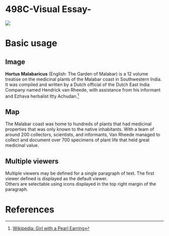 # 498C-Visual Essay-
<a href="https://juncture-digital.org"><img src="https://juncture-digital.org/images/ve-button.png"></a>

<param ve-config 
       title="Hortus Malabaricus"
       author="Walter Klyshevich"
       banner="https://i.pinimg.com/736x/52/91/68/5291687814b1cf7fd3b64146d4a6fd6c--missouri-botanical-garden-botanical-gardens.jpg" 
       layout="vertical">

<!-- Entities discussed throughout the essay are typically defined before the essay text and
     are thus available in all text.  Entity identifiers (QIDs) can be found in either
     Wikipedia or Wikidata (https://www.wikidata.org)> -->
<param ve-entity eid="Q185372"> <!-- Hortus Malabaricus -->
<param ve-entity eid="Q41264"> <!-- Hendrick van Rheede -->
<param ve-entity eid="Q221092"> <!-- Malabar -->
<param ve-entity eid="Q36600"> <!-- India -->


# Basic usage

## Image

__Hortus Malabaricus__ (English: The Garden of Malabar) is a 12 volume treatise on the medicinal plants of the Malabar coast in Southwestern India. It was compiled and written by a Dutch official of the Dutch East India Company named Hendrick van Rheede, with assistance from his informant and Ezhava herbalist Itty Achudan.[^1]
<param ve-image 
       label="Hortus Malabaricus" 
       description="Treatise by Hendrick van Rheede" 
       license="public domain" 
       url="https://upload.wikimedia.org/wikipedia/commons/2/20/HortusMalabaricus.jpg?1639621879863">

## Map

The Malabar coast was home to hundreds of plants that had medicinal properties that was only known to the native inhabitants. With a team of around 200 collectors, scientists, and informants, Van Rheede managed to collect and document over 700 specimens of plant life that held great medicinal value.
<param ve-map center="9.1526° N, 76.7398°" zoom="11" prefer-geojson>

## Multiple viewers

Multiple viewers may be defined for a single paragraph of text.  The first viewer defined is displayed as the default viewer.  
Others are selectable using icons displayed in the top right margin of the paragraph.
<param ve-image 
       manifest="https://iiif.juncture-digital.org/manifest/6dd738aed85597cac540ad31dd5818e86ef7f2918c7b43a9eb3123d5538e6e4c">
<param ve-map center="Q36600" zoom="11">

# References

[^1]: [Wikipedia: Girl with a Pearl Earring](https://en.wikipedia.org/wiki/Girl_with_a_Pearl_Earring)
